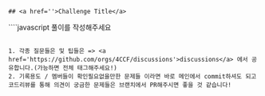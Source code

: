 `## <a href=''>Challenge Title</a>`

`\```javascript
풀이를 작성해주세요
```\`

1. 각종 질문들은 및 팁들은 => <a href='https://github.com/orgs/4CCF/discussions'>discussions</a> 에서 공유합니다.(가능하면 전체 태그해주세요!)
2. 기록용도 / 멤버들이 확인필요없을만한 문제들 이라면 바로 메인에서 commit하셔도 되고 코드리뷰를 통해 의견이 궁금한 문제들은 브랜치에서 PR해주시면 좋을 것 같습니다! 
